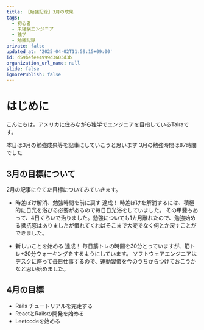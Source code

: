 ```yaml
---
title: 【勉強記録】3月の成果
tags:
  - 初心者
  - 未経験エンジニア
  - 独学
  - 勉強記録
private: false
updated_at: '2025-04-02T11:59:15+09:00'
id: d59befee4999d3603d3b
organization_url_name: null
slide: false
ignorePublish: false
---
```

# はじめに

こんにちは。アメリカに住みながら独学でエンジニアを目指しているTairaです。

本日は3月の勉強成果等を記事にしていこうと思います
3月の勉強時間は87時間でした

## 3月の目標について
2月の記事に立てた目標についてみていきます。


- 時差ぼけ解消、勉強時間を前に戻す 達成！
時差ぼけを解消するには、積極的に日光を浴びる必要があるので毎日日光浴をしていました。
その甲斐もあって、4日くらいで治りました。勉強についても1カ月離れたので、勉強始める抵抗感はありましたが慣れてくればそこまで大変でなく何とか戻すことができました。

- 新しいことを始める 達成！
毎日筋トレの時間を30分とっていますが、筋トレ+30分ウォーキングをするようにしています。
ソフトウェアエンジニアはデスクに座って毎日仕事するので、運動習慣を今のうちからつけておこうかなと思い始めました。

## 4月の目標

- Rails チュートリアルを完走する
- ReactとRailsの開発を始める
- Leetcodeを始める
